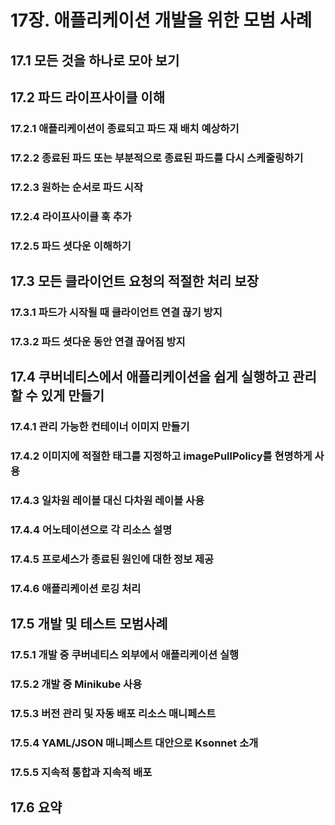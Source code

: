 # 17장. 애플리케이션 개발을 위한 모범 사례

## 17.1 모든 것을 하나로 모아 보기

## 17.2 파드 라이프사이클 이해

### 17.2.1 애플리케이션이 종료되고 파드 재 배치 예상하기

### 17.2.2 종료된 파드 또는 부분적으로 종료된 파드를 다시 스케줄링하기

### 17.2.3 원하는 순서로 파드 시작

### 17.2.4 라이프사이클 훅 추가

### 17.2.5 파드 셧다운 이해하기

## 17.3 모든 클라이언트 요청의 적절한 처리 보장

### 17.3.1 파드가 시작될 때 클라이언트 연결 끊기 방지

### 17.3.2 파드 셧다운 동안 연결 끊어짐 방지

## 17.4 쿠버네티스에서 애플리케이션을 쉽게 실행하고 관리할 수 있게 만들기

### 17.4.1 관리 가능한 컨테이너 이미지 만들기

### 17.4.2 이미지에 적절한 태그를 지정하고 imagePullPolicy를 현명하게 사용

### 17.4.3 일차원 레이블 대신 다차원 레이블 사용

### 17.4.4 어노테이션으로 각 리소스 설명

### 17.4.5 프로세스가 종료된 원인에 대한 정보 제공

### 17.4.6 애플리케이션 로깅 처리

## 17.5 개발 및 테스트 모범사례

### 17.5.1 개발 중 쿠버네티스 외부에서 애플리케이션 실행

### 17.5.2 개발 중 Minikube 사용

### 17.5.3 버전 관리 및 자동 배포 리소스 매니페스트

### 17.5.4 YAML/JSON 매니페스트 대안으로 Ksonnet 소개

### 17.5.5 지속적 통합과 지속적 배포

## 17.6 요약
